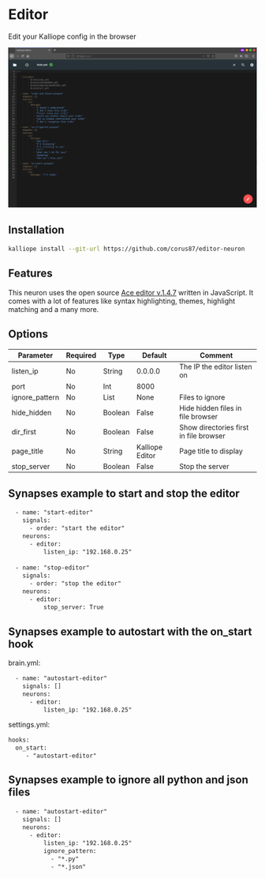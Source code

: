 # Editor
Edit your Kalliope config in the browser

![Alt text](/extras/screenshot.png?raw=true)
## Installation
```bash
kalliope install --git-url https://github.com/corus87/editor-neuron
```

## Features
This neuron uses the open source [Ace editor v.1.4.7](https://github.com/ajaxorg/ace) written in JavaScript.
It comes with a lot of features like syntax highlighting, themes, highlight matching and a many more.

## Options

| Parameter      | Required | Type    | Default          | Comment                                  |
|----------------|----------|---------|------------------|------------------------------------------|
| listen_ip      | No       | String  | 0.0.0.0          | The IP the editor listen on              |
| port           | No       | Int     | 8000             |                                          |
| ignore_pattern | No       | List    | None             | Files to ignore                          |
| hide_hidden    | No       | Boolean | False            | Hide hidden files in file browser        |
| dir_first      | No       | Boolean | False            | Show directories first in file browser   |
| page_title     | No       | String  | Kalliope Editor  | Page title to display                    |
| stop_server    | No       | Boolean | False            | Stop the server                          |


## Synapses example to start and stop the editor

```
  - name: "start-editor"
    signals:
      - order: "start the editor"
    neurons:
      - editor:
          listen_ip: "192.168.0.25"

  - name: "stop-editor"
    signals:
      - order: "stop the editor"
    neurons:
      - editor:
          stop_server: True
```

## Synapses example to autostart with the on_start hook

brain.yml:
```
  - name: "autostart-editor"
    signals: []
    neurons:
      - editor:
          listen_ip: "192.168.0.25"

```

settings.yml:
```
hooks:
  on_start:
     - "autostart-editor"

```

## Synapses example to ignore all python and json files

```
  - name: "autostart-editor"
    signals: []
    neurons:
      - editor:
          listen_ip: "192.168.0.25"
          ignore_pattern:
            - "*.py"
            - "*.json"

```
